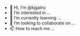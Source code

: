 - 👋 Hi, I’m @kjgalnc
- 👀 I’m interested in ...
- 🌱 I’m currently learning ...
- 💞️ I’m looking to collaborate on ...
- 📫 How to reach me ...

<!---
kjgalnc/kjgalnc is a ✨ special ✨ repository because its `README.md` (this file) appears on your GitHub profile.
You can click the Preview link to take a look at your changes.
--->
